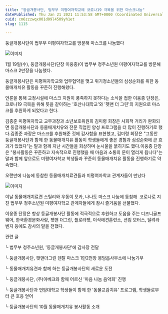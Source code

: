 ```yaml
---
title: "둥글개봉사단, 법무부 미평여자학교에 코로나19 극복을 위한 마스크나눔"
datePublished: Thu Jan 21 2021 11:53:58 GMT+0000 (Coordinated Universal Time)
cuid: cm6zzzwqx001d09l4509yh1et
slug: 1115

---
```



둥글개봉사단이 법무부 미평여자학교를 방문해 마스크를 나눔했다

![이미지](https://cdn.hashnode.com/res/hashnode/image/upload/v1739249077567/d538dbf5-f37c-4be9-9854-904cc2b28d40.jpeg)

1월 19일(수), 둥글개봉사단(단장 이웅종)이 법무부 청주소년원 미평여자학교를 방문해 마스크 2만장을 나눔했다.

둥글개봉사단은 미평여자학교와 업무협약을 맺고 위기청소년들의 심성순화를 위한 동물매개치유 활동을 꾸준히 진행해왔다.

언론을 통해 교정시설에 마스크 지원이 풍족하지 못하다는 소식을 접한 이웅종 단장은, 코로나19 극복을 위해 뜻을 같이하는 '호산나대학교'와 '펫맨 더 그린'의 지원으로 마스크를 후원하게 되었다고 한다.

김종준 미평여자학교 교무과장과 소년보호위원회 김미령 회장은 사회적 거리가 완화되면 둥글개봉사단과 동물매개치유와 전문 직업인 양성 프로그램을 더 많이 진행하기로 했다.김종준 과장은 마스크를 후원해준 것에 감사함을 표현했고, 김미령 회장은 "그동안 둥글개봉사단과 함께 한 동물매개치유 활동이 학생들에게 좋은 경험과 심성순화에 큰 효과가 있었다"는 말과 함께 지난 시간들을 회상하며 눈시울을 붉히기도 했다.이웅종 단장은 "봉사활동은 꾸준하고 지속적으로 진행했을 때 마음과 소통의 문이 열리게 됩니다"는 말과 함께 앞으로도 미평여자학교 학생들과 꾸준히 동물매개치유 활동을 진행하기로 약속했다.

오랜만에 나눔에 동참한 동물매개치료견들과 미평여자학교 관계자들이 만났다

![이미지](https://cdn.hashnode.com/res/hashnode/image/upload/v1739249080125/58034a74-c8db-4df4-8ac4-9bc9468b2037.jpeg)

이날 동물매개치료견 스틸리와 우동이 모카, 나나도 마스크 나눔에 동참해  코로나로 지친 법무부 청주소년원 미평여자학교 관계자들에게 잠시 즐거움을 선물했다.

이웅종 단장은 항상 둥글개봉사단 활동에 적극적으로 후원하고 도움을 주는 디즈니골프웨어, 한국환경문화사랑, 펫맨 더그린, 플로라펫, 이삭애견훈련소, 션킴 모터스, 달려라벤지 등에도 감사의 말을 전했다.

관련 글

└ 법무부 청주소년원, '둥글개봉사단'에 감사장 전달

└ 둥글개봉사단, 팻맨더그린 덴탈 마스크 1만2천장 봉담읍사무소에 나눔기부

└ 동물매개치유견과 함께 하는 둥글개봉사단의 새로운 도전

└ 둥글개봉사단, (주)아베크와 함께 어르신 '마음 나눔 음악회' 진행

└ 둥글개봉사단과 연암대학교 학생들이 함께 한 '동물교감치유' 프로그램, 학생들로부터 큰 호응 얻어

└ 둥글개봉사단의 10월 동물매개치유 봉사활동 소개
